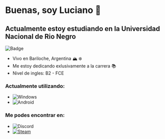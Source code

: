 # Buenas, soy Luciano :wave:
## Actualmente estoy estudiando en la Universidad Nacional de Rio Negro
![Badge](https://bit.ly/icom-badge)
 -  Vivo en Bariloche, Argentina :mountain_snow: :snowflake: 
 - Me estoy dedicando exlusivamente a la carrera :books:
 - Nivel de ingles: B2 - FCE 

### Actualmente utilizando:
- ![Windows](https://img.shields.io/badge/Windows-0078D6?style=for-the-badge&logo=windows&logoColor=white)
- ![Android](https://img.shields.io/badge/Android-3DDC84?style=for-the-badge&logo=android&logoColor=white)
### Me podes encontrar en:
 - ![Discord](https://img.shields.io/badge/As_luchomansilla-%237289DA.svg?style=for-the-badge&logo=discord&logoColor=white)
 - [![Steam](https://img.shields.io/badge/steam-%23000000.svg?style=for-the-badge&logo=steam&logoColor=white)](https://steamcommunity.com/profiles/76561199144214616/)
